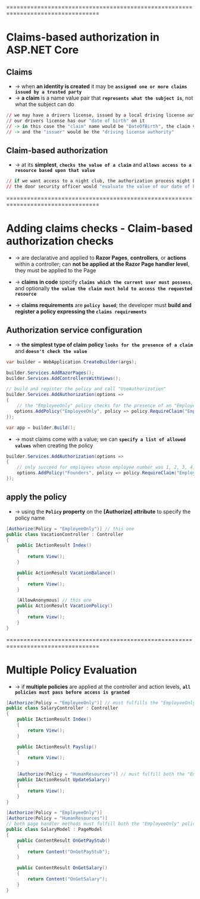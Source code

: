 =================================================================================
# Claims-based authorization in ASP.NET Core

## Claims
* -> when **an identity is created** it may be **`assigned one or more claims issued by a trusted party`**
* -> **a claim** is a name value pair that **`represents what the subject is`**, not what the subject can do

```r - Ex:
// we may have a drivers license, issued by a local driving license authority
// our drivers license has our "date of birth" on it
// -> in this case the "claim" name would be "DateOfBirth", the claim value would be our date of birth, for example 8th June 1970 
// -> and the "issuer" would be the "driving license authority"
```

## Claim-based authorization
* -> at its **simplest**, **`checks the value of a claim`** and **`allows access to a resource based upon that value`**

```r - For example:
// if we want access to a night club, the authorization process might be:
// the door security officer would "evaluate the value of our date of birth claim" and "whether they trust the issuer" (the driving license authority) before granting us access
```

=================================================================================
# Adding claims checks - Claim-based authorization checks
* -> are declarative and applied to **Razor Pages**, **controllers**, or **actions** within a controller; can **not be applied at the Razor Page handler level**, they must be applied to the Page

* -> **claims in code** specify **`claims which the current user must possess`**, and optionally **`the value the claim must hold to access the requested resource`**
* -> **claims requirements** are **`policy based`**; the developer must **build and register a policy expressing the `claims requirements`**

## Authorization service configuration
* -> **the simplest type of claim policy** **`looks for the presence of a claim`** and **`doesn't check the value`**

```cs
var builder = WebApplication.CreateBuilder(args);

builder.Services.AddRazorPages();
builder.Services.AddControllersWithViews();

// build and register the policy and call "UseAuthorization"
builder.Services.AddAuthorization(options =>
{
    // the "EmployeeOnly" policy checks for the presence of an "EmployeeNumber" claim on the current identity
   options.AddPolicy("EmployeeOnly", policy => policy.RequireClaim("EmployeeNumber"));
});

var app = builder.Build();
```

* -> most claims come with a value; we can **`specify a list of allowed values`** when creating the policy
```cs
builder.Services.AddAuthorization(options =>
{
    // only succeed for employees whose employee number was 1, 2, 3, 4, or 5
    options.AddPolicy("Founders", policy => policy.RequireClaim("EmployeeNumber", "1", "2", "3", "4", "5"));
});

```

## apply the policy
* -> using the **`Policy` property** on the **[Authorize] attribute** to specify the policy name
```cs
[Authorize(Policy = "EmployeeOnly")] // this one
public class VacationController : Controller
{
    public IActionResult Index()
    {
        return View();
    }

    public ActionResult VacationBalance()
    {
        return View();
    }

    [AllowAnonymous] // this one
    public ActionResult VacationPolicy()
    {
        return View();
    }
}
```

=================================================================================
# Multiple Policy Evaluation
* -> if **multiple policies** are applied at the controller and action levels, **`all policies must pass before access is granted`**

```cs
[Authorize(Policy = "EmployeeOnly")] // must fulfills the "EmployeeOnly" policy
public class SalaryController : Controller
{
    public IActionResult Index()
    {
        return View();
    }

    public IActionResult Payslip()
    {
        return View();
    }

    [Authorize(Policy = "HumanResources")] // must fulfill both the "EmployeeOnly" policy and the "HumanResources" policy
    public IActionResult UpdateSalary()
    {
        return View();
    }
}
```

```cs
[Authorize(Policy = "EmployeeOnly")]
[Authorize(Policy = "HumanResources")]
// both page handler methods must fulfill both the "EmployeeOnly" policy and the "HumanResources" policy
public class SalaryModel : PageModel
{
    public ContentResult OnGetPayStub()
    {
        return Content("OnGetPayStub");
    }

    public ContentResult OnGetSalary()
    {
        return Content("OnGetSalary");
    }
}
```
